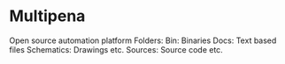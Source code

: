 # Multipena
Open source automation platform
Folders:
Bin:          Binaries
Docs:         Text based files
Schematics:   Drawings etc.
Sources:      Source code etc.

